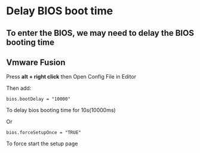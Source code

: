 # Delay BIOS boot time 
## To enter the BIOS, we may need to delay the BIOS booting time
## Vmware Fusion
Press **alt + right click** then Open Config File in Editor

Then add:
```
bios.bootDelay = "10000"
```
To delay bios booting time for 10s(10000ms)

Or
```
bios.forceSetupOnce = "TRUE"
```
To force start the setup page